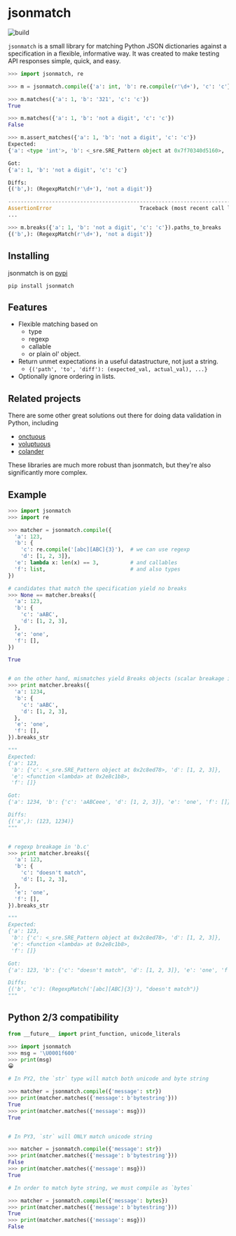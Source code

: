 jsonmatch
=========

![build](https://api.travis-ci.org/percolate/jsonmatch.svg?branch=master)

`jsonmatch` is a small library for matching Python JSON dictionaries against a
specification in a flexible, informative way. It was created to make testing
API responses simple, quick, and easy.

```python
>>> import jsonmatch, re

>>> m = jsonmatch.compile({'a': int, 'b': re.compile(r'\d+'), 'c': 'c'})

>>> m.matches({'a': 1, 'b': '321', 'c': 'c'})
True

>>> m.matches({'a': 1, 'b': 'not a digit', 'c': 'c'})
False

>>> m.assert_matches({'a': 1, 'b': 'not a digit', 'c': 'c'})
Expected:
{'a': <type 'int'>, 'b': <_sre.SRE_Pattern object at 0x7f70340d5160>, 'c': 'c'}

Got:
{'a': 1, 'b': 'not a digit', 'c': 'c'}

Diffs:
{('b',): (RegexpMatch(r'\d+'), 'not a digit')}

---------------------------------------------------------------------------
AssertionError                            Traceback (most recent call last)
...

>>> m.breaks({'a': 1, 'b': 'not a digit', 'c': 'c'}).paths_to_breaks
{('b',): (RegexpMatch(r'\d+'), 'not a digit')}
```

## Installing

jsonmatch is on [pypi](https://pypi.python.org/pypi/jsonmatch)

```
pip install jsonmatch
```


## Features

- Flexible matching based on
    - type
    - regexp
    - callable
    - or plain ol' object.
- Return unmet expectations in a useful datastructure, not just
  a string.
    - `{('path', 'to', 'diff'): (expected_val, actual_val), ...}`
- Optionally ignore ordering in lists.


## Related projects

There are some other great solutions out there for doing data validation in
Python, including

- [onctuous](https://pypi.python.org/pypi/onctuous)
- [voluptuous](https://github.com/alecthomas/voluptuous)
- [colander](http://docs.pylonsproject.org/projects/colander/en/latest/basics.html#defining-a-colander-schema)

These libraries are much more robust than jsonmatch, but they're also
significantly more complex.


## Example

```python
>>> import jsonmatch
>>> import re

>>> matcher = jsonmatch.compile({
  'a': 123,
  'b': {
    'c': re.compile('[abc][ABC]{3}'),  # we can use regexp
    'd': [1, 2, 3]},
  'e': lambda x: len(x) == 3,          # and callables
  'f': list,                           # and also types
})

# candidates that match the specification yield no breaks
>>> None == matcher.breaks({
  'a': 123,
  'b': {
    'c': 'aABC',
    'd': [1, 2, 3],
  },
  'e': 'one',
  'f': [],
})

True


# on the other hand, mismatches yield Breaks objects (scalar breakage in 'a')
>>> print matcher.breaks({
  'a': 1234,
  'b': {
    'c': 'aABC',
    'd': [1, 2, 3],
  },
  'e': 'one',
  'f': [],
}).breaks_str

"""
Expected:
{'a': 123,
 'b': {'c': <_sre.SRE_Pattern object at 0x2c8ed78>, 'd': [1, 2, 3]},
 'e': <function <lambda> at 0x2e8c1b8>,
 'f': []}

Got:
{'a': 1234, 'b': {'c': 'aABCeee', 'd': [1, 2, 3]}, 'e': 'one', 'f': []}

Diffs:
{('a',): (123, 1234)}
"""


# regexp breakage in 'b.c'
>>> print matcher.breaks({
  'a': 123,
  'b': {
    'c': "doesn't match",
    'd': [1, 2, 3],
  },
  'e': 'one',
  'f': [],
}).breaks_str

"""
Expected:
{'a': 123,
 'b': {'c': <_sre.SRE_Pattern object at 0x2c8ed78>, 'd': [1, 2, 3]},
 'e': <function <lambda> at 0x2e8c1b8>,
 'f': []}

Got:
{'a': 123, 'b': {'c': "doesn't match", 'd': [1, 2, 3]}, 'e': 'one', 'f': []}

Diffs:
{('b', 'c'): (RegexpMatch('[abc][ABC]{3}'), "doesn't match")}
"""
```


## Python 2/3 compatibility

```python
from __future__ import print_function, unicode_literals

>>> import jsonmatch
>>> msg = '\U0001f600'
>>> print(msg)
😀

# In PY2, the `str` type will match both unicode and byte string

>>> matcher = jsonmatch.compile({'message': str})
>>> print(matcher.matches({'message': b'bytestring'}))
True
>>> print(matcher.matches({'message': msg}))
True


# In PY3, `str` will ONLY match unicode string

>>> matcher = jsonmatch.compile({'message': str})
>>> print(matcher.matches({'message': b'bytestring'}))
False
>>> print(matcher.matches({'message': msg}))
True

# In order to match byte string, we must compile as `bytes`

>>> matcher = jsonmatch.compile({'message': bytes})
>>> print(matcher.matches({'message': b'bytestring'}))
True
>>> print(matcher.matches({'message': msg}))
False
```
